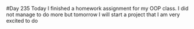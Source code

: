 #Day 235
Today I finished a homework assignment for my OOP class. I did not manage to do more but tomorrow I will start a project that I am very excited to do